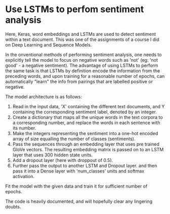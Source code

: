# Use LSTMs to perfom sentiment analysis

Here, Keras, word embeddings and LSTMs are used to detect sentiment within a text document. This was one of the assignments of a course I did on Deep Learning and Sequence Models. 

In the onventional methods of performing sentiment analysis, one needs to explicitly tell the model to focus on negative words such as 'not' (eg: 'not good' - a negative sentiment). The advantage of using LSTMs to perform the same task is that LSTMs by definition encode the information from the preceding words, and upon training for a reasonable number of epochs, can automatically "learn" the info from pairings that are labelled positive or negative.

The model architecture is as follows:

  1) Read in the input data, 'X' containing the different text documents, and Y containing the corresponding sentiment label, denoted by        an integer.
  2) Create a dictionary that maps all the unique words in the text corpora to a corresponding number, and replace the words in each            sentence with its number.
  3) Make the integers representing the sentiment into a one-hot encoded array of size equalling the number of classes (sentiments).
  4) Pass the sequences through an embedding layer that uses pre trained GloVe vectors. The resulting embedding matrix is passed on to an      LSTM layer that uses 300 hidden state units.
  5) Add a dropout layer (here with droppout of 0.5).
  6) Further pass the output to another LSTM and Dropout layer. and then pass it into a Dense layer with 'num_classes' units and softmax        activation.
  
  Fit the model with the given data and train it for sufficient number of epochs.
  
  The code is heavily documented, and will hopefully clear any lingering doubts.
  
